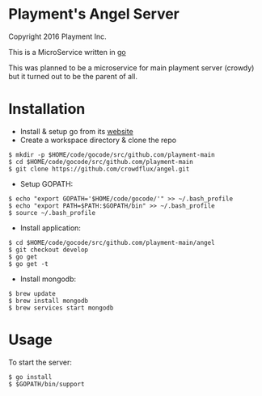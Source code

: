 Playment's Angel Server
=======================

Copyright 2016 Playment Inc.

This is a MicroService written in [go](https://golang.org/)

This was planned to be a microservice for main playment server (crowdy) but
it turned out to be the parent of all.

# Installation

- Install & setup go from its [website](https://golang.org/)
- Create a workspace directory & clone the repo

```
$ mkdir -p $HOME/code/gocode/src/github.com/playment-main
$ cd $HOME/code/gocode/src/github.com/playment-main
$ git clone https://github.com/crowdflux/angel.git
```

- Setup GOPATH:

```
$ echo "export GOPATH='$HOME/code/gocode/'" >> ~/.bash_profile
$ echo "export PATH=$PATH:$GOPATH/bin" >> ~/.bash_profile
$ source ~/.bash_profile
```

- Install application:

```
$ cd $HOME/code/gocode/src/github.com/playment-main/angel
$ git checkout develop
$ go get
$ go get -t
```

- Install mongodb:

```
$ brew update
$ brew install mongodb
$ brew services start mongodb
```

# Usage

To start the server:

```
$ go install
$ $GOPATH/bin/support
```
